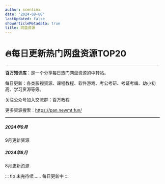 ```yaml
---
author: scenlinx
date: '2024-09-08'
lastUpdated: false
showArticleMetadata: true
title: 网盘资源
---
```


# 🔥每日更新热门网盘资源TOP20

---
**百万知识库**：是一个分享每日热门网盘资源的中转站。

每日更新：各类影视资源、课程教程、软件游戏、考公考研、考证考编、幼小初高、学习资源等等。

关注公众号加入交流群：百万教程

更多资源搜索：https://pan.newmt.fun/

---
##### 2024年9月
9月更新资源

##### 2024年8月
8月更新资源


::: tip 未完待续......
每日更新中
:::
